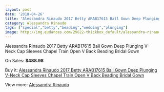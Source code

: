 ```yaml
---
layout: post
date: '2018-04-26'
title: "Alessandra Rinaudo 2017 Betty ARAB17615 Ball Gown Deep Plunging V-Neck Cap Sleeves Chapel Train Open V Back Beading Bridal Gown"
category: Alessandra Rinaudo
tags: ["special","betty","beading","wedding","plunging"]
image: http://img.eudances.com/29622-thickbox_default/alessandra-rinaudo-2017-betty-arab17615-ball-gown-deep-plunging-v-neck-cap-sleeves-chapel-train-open-v-back-beading-bridal-gown.jpg
---
```

Alessandra Rinaudo 2017 Betty ARAB17615 Ball Gown Deep Plunging V-Neck Cap Sleeves Chapel Train Open V Back Beading Bridal Gown

On Sales: **$488.98**
<a href="https://www.eudances.com/en/alessandra-rinaudo/9582-alessandra-rinaudo-2017-betty-arab17615-ball-gown-deep-plunging-v-neck-cap-sleeves-chapel-train-open-v-back-beading-bridal-gown.html"><amp-img layout="responsive" width="600" height="600" src="//img.eudances.com/29622-thickbox_default/alessandra-rinaudo-2017-betty-arab17615-ball-gown-deep-plunging-v-neck-cap-sleeves-chapel-train-open-v-back-beading-bridal-gown.jpg" alt="Alessandra Rinaudo 2017 Betty ARAB17615 Ball Gown Deep Plunging V-Neck Cap Sleeves Chapel Train Open V Back Beading Bridal Gown 0" /></a>
<a href="https://www.eudances.com/en/alessandra-rinaudo/9582-alessandra-rinaudo-2017-betty-arab17615-ball-gown-deep-plunging-v-neck-cap-sleeves-chapel-train-open-v-back-beading-bridal-gown.html"><amp-img layout="responsive" width="600" height="600" src="//img.eudances.com/29628-thickbox_default/alessandra-rinaudo-2017-betty-arab17615-ball-gown-deep-plunging-v-neck-cap-sleeves-chapel-train-open-v-back-beading-bridal-gown.jpg" alt="Alessandra Rinaudo 2017 Betty ARAB17615 Ball Gown Deep Plunging V-Neck Cap Sleeves Chapel Train Open V Back Beading Bridal Gown 1" /></a>
<a href="https://www.eudances.com/en/alessandra-rinaudo/9582-alessandra-rinaudo-2017-betty-arab17615-ball-gown-deep-plunging-v-neck-cap-sleeves-chapel-train-open-v-back-beading-bridal-gown.html"><amp-img layout="responsive" width="600" height="600" src="//img.eudances.com/29627-thickbox_default/alessandra-rinaudo-2017-betty-arab17615-ball-gown-deep-plunging-v-neck-cap-sleeves-chapel-train-open-v-back-beading-bridal-gown.jpg" alt="Alessandra Rinaudo 2017 Betty ARAB17615 Ball Gown Deep Plunging V-Neck Cap Sleeves Chapel Train Open V Back Beading Bridal Gown 2" /></a>
<a href="https://www.eudances.com/en/alessandra-rinaudo/9582-alessandra-rinaudo-2017-betty-arab17615-ball-gown-deep-plunging-v-neck-cap-sleeves-chapel-train-open-v-back-beading-bridal-gown.html"><amp-img layout="responsive" width="600" height="600" src="//img.eudances.com/29626-thickbox_default/alessandra-rinaudo-2017-betty-arab17615-ball-gown-deep-plunging-v-neck-cap-sleeves-chapel-train-open-v-back-beading-bridal-gown.jpg" alt="Alessandra Rinaudo 2017 Betty ARAB17615 Ball Gown Deep Plunging V-Neck Cap Sleeves Chapel Train Open V Back Beading Bridal Gown 3" /></a>
<a href="https://www.eudances.com/en/alessandra-rinaudo/9582-alessandra-rinaudo-2017-betty-arab17615-ball-gown-deep-plunging-v-neck-cap-sleeves-chapel-train-open-v-back-beading-bridal-gown.html"><amp-img layout="responsive" width="600" height="600" src="//img.eudances.com/29625-thickbox_default/alessandra-rinaudo-2017-betty-arab17615-ball-gown-deep-plunging-v-neck-cap-sleeves-chapel-train-open-v-back-beading-bridal-gown.jpg" alt="Alessandra Rinaudo 2017 Betty ARAB17615 Ball Gown Deep Plunging V-Neck Cap Sleeves Chapel Train Open V Back Beading Bridal Gown 4" /></a>
<a href="https://www.eudances.com/en/alessandra-rinaudo/9582-alessandra-rinaudo-2017-betty-arab17615-ball-gown-deep-plunging-v-neck-cap-sleeves-chapel-train-open-v-back-beading-bridal-gown.html"><amp-img layout="responsive" width="600" height="600" src="//img.eudances.com/29624-thickbox_default/alessandra-rinaudo-2017-betty-arab17615-ball-gown-deep-plunging-v-neck-cap-sleeves-chapel-train-open-v-back-beading-bridal-gown.jpg" alt="Alessandra Rinaudo 2017 Betty ARAB17615 Ball Gown Deep Plunging V-Neck Cap Sleeves Chapel Train Open V Back Beading Bridal Gown 5" /></a>
<a href="https://www.eudances.com/en/alessandra-rinaudo/9582-alessandra-rinaudo-2017-betty-arab17615-ball-gown-deep-plunging-v-neck-cap-sleeves-chapel-train-open-v-back-beading-bridal-gown.html"><amp-img layout="responsive" width="600" height="600" src="//img.eudances.com/29623-thickbox_default/alessandra-rinaudo-2017-betty-arab17615-ball-gown-deep-plunging-v-neck-cap-sleeves-chapel-train-open-v-back-beading-bridal-gown.jpg" alt="Alessandra Rinaudo 2017 Betty ARAB17615 Ball Gown Deep Plunging V-Neck Cap Sleeves Chapel Train Open V Back Beading Bridal Gown 6" /></a>

Buy it: [Alessandra Rinaudo 2017 Betty ARAB17615 Ball Gown Deep Plunging V-Neck Cap Sleeves Chapel Train Open V Back Beading Bridal Gown](https://www.eudances.com/en/alessandra-rinaudo/9582-alessandra-rinaudo-2017-betty-arab17615-ball-gown-deep-plunging-v-neck-cap-sleeves-chapel-train-open-v-back-beading-bridal-gown.html "Alessandra Rinaudo 2017 Betty ARAB17615 Ball Gown Deep Plunging V-Neck Cap Sleeves Chapel Train Open V Back Beading Bridal Gown")

View more: [Alessandra Rinaudo](https://www.eudances.com/en/147-alessandra-rinaudo "Alessandra Rinaudo")